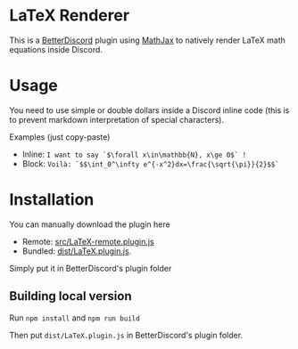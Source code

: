 # LaTeX Renderer
This is a [BetterDiscord](https://betterdiscord.app/) plugin using [MathJax](https://www.mathjax.org/) to natively render LaTeX math equations inside Discord.

# Usage
You need to use simple or double dollars inside a Discord inline code (this is to prevent markdown interpretation of special characters).

Examples (just copy-paste)
- Inline: `` I want to say `$\forall x\in\mathbb{N}, x\ge 0$` ! ``
- Block: `` Voilà: `$$\int_0^\infty e^{-x^2}dx=\frac{\sqrt{\pi}}{2}$$` ``

# Installation
You can manually download the plugin here
- Remote: [src/LaTeX-remote.plugin.js](src/LaTeX-remote.plugin.js) 
- Bundled: [dist/LaTeX.plugin.js](dist/LaTeX.plugin.js).

Simply put it in BetterDiscord's plugin folder

## Building local version
Run `npm install` and `npm run build`

Then put `dist/LaTeX.plugin.js` in BetterDiscord's plugin folder.
